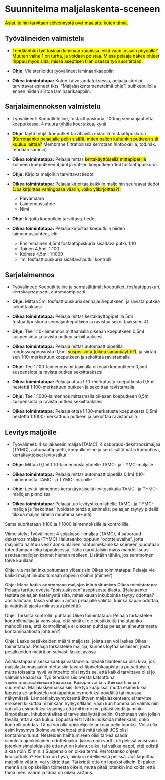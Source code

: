 # Suunnitelma maljalaskenta-sceneen
<mark>Asiat, joihin tarvitaan selvennystä ovat maalattu kuten tämä.</mark>

## Työvälineiden valmistelu
- <mark>Tehdäänhän työ tosiaan laminaarikaapissa, eikä vaan jossain pöydällä?
  Muuten vaihe 1 on turha, ja voidaan poistaa.
  Missä pelaaja näkee ohjeet riippuu myös siitä, missä aseptisen tilan osassa työ suoritetaan.</mark>

- **Ohje**: Vie steriloidut työvälineet laminaarikaappiin
- **Oikea toimintatapa:** Kuten kalvosuodatuksessa, pelaaja steriloi tarvittavat
  esineet (kts. “Maljalaskentamenetelmä ohje”) suihkepullolla ennen niiden siirtoa laminaarikaappiin.

## Sarjalaimennoksen valmistelu

- Työvälineet: Koeputkiteline, fosfaattipuskuria, 100mg sennanjauhetta koeputkessa,
  4 muuta tyhjää koeputkea, kynä
- **Ohje**: täytä tyhjät koeputket tarvittavilla määrillä fosfaattipuskuria <mark>(Kerrotaanko
  pelaajalle pelin sisällä, miten paljon kuhunkin putkeen sitä kuuluu laittaa?</mark>
  Membrane filtrationissa kerrotaan hintboxeilla, tod.näk. tehdään samoin)
- **Oikea toimintatapa:** Pelaaja mittaa <mark>kertakäyttöisellä mittapipetillä</mark>
 kolmeen koeputkeen 4,5ml ja yhteen koeputkeen 1ml fosfaattipuskuria.

- **Ohje:** Kirjoita maljoihin tarvittavat tiedot
- **Oikea toimintatapa:** Pelaaja kirjoittaa kaikkiin maljoihin seuraavat tiedot
   <mark>(Jos kirjoittaa vahingossa väärin, voiko ylikirjoittaa?):</mark>
    - Päivämäärä
    - Laimennussuhde
    - Nimi

- **Ohje:** kirjoita koeputkiin tarvittavat tiedot
- **Oikea toimintatapa:** Pelaaja kirjoittaa koeputkiin niiden laimennussuhteet, eli:
    - Ensimmäinen 4,5ml fosfaattipuskuria sisältävä putki: 1:10
    - Toinen 4,5ml: 1:100
    - Kolmas 4,5ml: 1:1000
    - 1ml fosfaattipuskuria sisältävä putki: kontrolli

## Sarjalaimennos

- Työvälineet: Koeputkiteline ja sen sisältämät koeputket, fosfaattipuskuri,
  kertakäyttöpipetti, automaattipipetti
- **Ohje:** Mittaa 5ml fosfaattipuskuria sennajauheputkeen, ja ravista putkea sekoittaaksesi
- **Oikea toimintatapa:** Pelaaja mittaa kertakäyttöpipetillä 5ml fosfaattipuskuria sennajauheputkeen ja ravistaa sekoittaakseen :D
		
- **Ohje:** Tee 1:10-laimennos mittaamalla oikeaan koeputkeen 0,5ml suspensiota ja ravista putkea sekoittaaksesi
- **Oikea toimintatapa:** Pelaaja mittaa automaattipipetillä rohdossuspensiosta 0,5ml <mark>suspensiota (oikea sanankäyttö?)</mark>, ja siirtää sen 1:10-merkattuun koeputkeen ja sekoittaa ravistamalla

- **Ohje:** Tee 1:100-laimennos mittaamalla oikeaan koeputkeen 0,5ml suspensiota ja ravista putkea sekoittaaksesi
- **Oikea toimintatapa:** Pelaaja ottaa 1:10-merkatusta koeputkesta 0,5ml nestettä 1:100-merkattuun putkeen ja sekoittaa ravistamalla

- **Ohje:** Tee 1:1000-laimennos mittaamalla oikeaan koeputkeen 0,5ml suspensiota ja ravista putkea sekoittaaksesi
- **Oikea toimintatapa:** Pelaaja ottaa 1:100-merkatusta koeputkesta 0,5ml nestettä 1:1000-merkattuun putkeen ja sekoittaa ravistamalla

## Levitys maljoille
- Työvälineet: 4 soijakaseiinimaljaa (TAMC), 4 saboraud-dekstroosimaljaa (TYMC), automaattipipetti, koeputkiteline ja sen sisältämät 5 koeputkea, kertakäyttöiset levitystikut
- **Ohje:** Mittaa 0,1ml 1:10-laimennosta yhdelle TAMC- ja TYMC-maljalle
- **Oikea toimintatapa:** Pelaaja mittaa automaattipipetillä 0,1ml 1:10-laimennosta TAMC- ja TYMC- maljoille

- **Ohje:** Levitä laimennos kertakäyttöisellä levitystikulla TAMC- ja TYMC-maljojen pinnoissa
- **Oikea toimintatapa:** Pelaaja tuo levitystikun lähelle TAMC- ja TYMC-maljoja ja “sekoittaa” (voidaan tehdä ajastimella; pelaajan täytyy pidellä tikkua maljan lähellä muutama sekunti)

Sama suoritetaan 1:100 ja 1:1000 laimennoksille ja kontrollille.

Viimeistelyt
Työvälineet: 4 soijakaseiinimaljaa (TAMC), 4 saboraud-dekstroosimaljaa (TYMC)
Halutaanko loppuun “odotteluvaihe”, jotta maljoista haihtuu vesi? Jonkunlainen odotusmekaniikka sceneen joudutaan toteuttamaan joka tapauksessa. Tähän tarvittaisiin myös mahdollisuus asettaa maljojen kannet hieman raolleen. Lisätään tähän, jos semmoinen toive kuullaan.

Ohje: vie maljat inkuboitumaan ylösalaisin
Oikea toimintatapa: Pelaaja vie kaikki maljat inkuboitumaan sopiviin oloihin (minne?)

Ohje: Mene kotiin odottamaan maljojen inkuboitumista
Oikea toimintatapa: Pelaaja tarttuu ovesta “poistuakseen” aseptisesta tilasta. (Halutaanko testata pelaajan tietämystä siitä, miten kauan inkubointia täytyy odottaa? Jos halutaan, tässä voitaisiin antaa pelaajalle valinta, kuinka kauan odottaa, ja väärästä ajasta miinustaa pisteitä.)

Ohje: Tarkista kontrollin puhtaus
Oikea toimintatapa: Pelaaja tarkastelee kontrollimaljaa ja vahvistaa, että siinä ei ole pesäkkeitä (halutaanko mahdollistaa, että kontrollimalja ei olekaan puhdas pelaajan aiheuttamasta kontaminaatiosta johtuen?)

Ohje: Laske pesäkkeiden määrä maljoista, joista sen voi laskea
Oikea toimintatapa: Pelaaja tarkastelee maljoja, kunnes löytää sellaisen, josta pesäkkeiden määrä on selvästi laskettavissa


Asiakastapaamisessa saatuja vastauksia:
Ideaali tilanteessa olisi kiva, jos maljalaskennassakin otettaisiin tavarat läpivetokaapista ja putsattaisiin, mutta toisaalta hyvä vaihtoehto olisi myös se, että kaikki tarvittava olisi jo valmiina kaapissa. Työ tehdään siis ovesta katsottuna vasemmanpuoleisessa kaapissa. Kaappia voi tarvittaessa hieman suurentaa.
Maljalaskennassa siis itse työ kaapissa, mutta esimerkiksi lopussa se tarkastelu voi tapahtua esimerkiksi pöydällä tai muussa näkymässä.
Lämpötilakysymyksestä liittyen maljalaskentaan: ei tarvitse erikseen kiikuttaa mihinkään hyllyyn/tilaan, vaan kun homma on valmis niin voi tulla esimerkiksi kysymys että mihin ne nyt pitäisi viedä ja mihin lämpötilaan.
Inkubointiaikaa ei tarve sisällyttää peliin. Osoitetaan vain jollain tavalla, että aikaa kuluu.
Lopussa ei tarvitse indikoida mitenkään, onko kontrolli puhdas. Tämä voi olla opiskelijoille ankeaa pelin lopuksi. Voisi olla esim kysymys (kolme vaihtoehtoa) että mitä tekisit JOS olisi kontaminoitunut.
Nesteiden haihtumiseen olisi tärkeä saada simuloituajonkinlainen odotteluaika. (oikea noin vartti, eli pelissä voisi vain jotenkin simuloida sitä että nyt on kulunut aika, tai vaikka nappi, että edistä aikaa noin 15 min..)
Suspensio on oikea termi.
Kerrotaanko ohjeet liuosjuttuihin? Hintbox on hyvä, niinkuin edellisessä pelissä.
Jos kirjoittaa maljoihin väärin, voi ylikirjoittaa. Tärkeintä että on lopuksi oikein. Ei pakko mennä siis opiskelijan toimesta oikein, mutta pitää jotenkin indikoida, että tämä meni väärin ja tämä on oikea vastaus.

